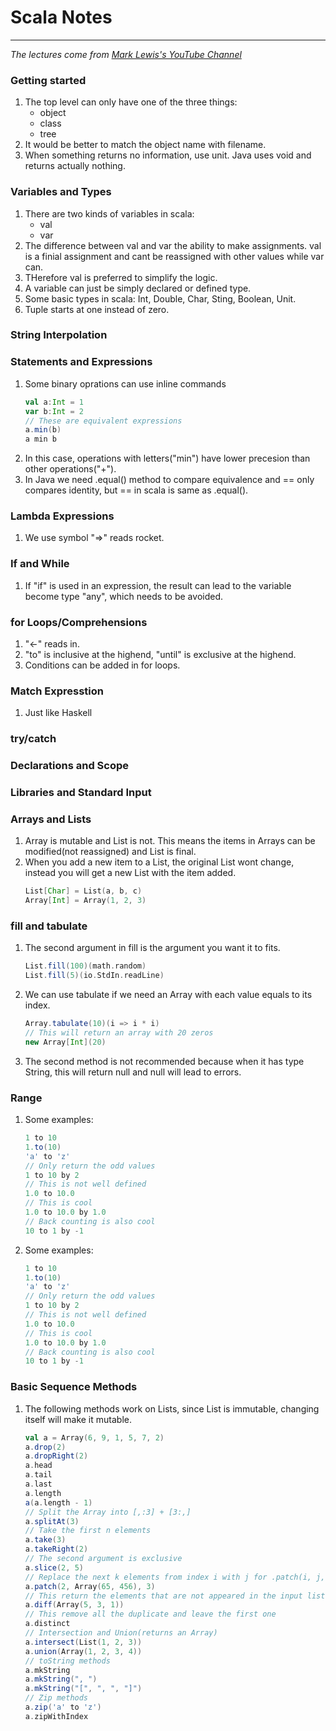 [//]: # (<span style = "font-family: dejavu">)

[//]: # (# Scala Notes)

[//]: # (</span>)
# Scala Notes
___

*The lectures come from [Mark Lewis's YouTube Channel](https://www.youtube.com/watch?v=85bHg5AipvU&list=PLLMXbkbDbVt8JLumqKj-3BlHmEXPIfR42&index=1)*

### Getting started

1. The top level can only have one of the three things:
    * object
    * class
    * tree
2. It would be better to match the object name with filename.
3. When something returns no information, use unit. Java uses void and returns actually nothing.

### Variables and Types

1. There are two kinds of variables in scala:
   * val
   * var
2. The difference between val and var the ability to make assignments. val is a finial assignment and cant be reassigned with other values while var can.
3. THerefore val is preferred to simplify the logic.
4. A variable can just be simply declared or defined type.
5. Some basic types in scala: Int, Double, Char, Sting, Boolean, Unit.
6. Tuple starts at one instead of zero.

### String Interpolation

### Statements and Expressions

1. Some binary oprations can use inline commands
   ```scala
   val a:Int = 1
   var b:Int = 2
   // These are equivalent expressions
   a.min(b)
   a min b
   ```
2. In this case, operations with letters("min") have lower precesion than other operations("+").
3. In Java we need .equal() method to compare equivalence and == only compares identity, but == in scala is same as .equal().

### Lambda Expressions

1. We use symbol "=>" reads rocket.

### If and While

1. If "if" is used in an expression, the result can lead to the variable become type "any", which needs to be avoided.

### for Loops/Comprehensions

1. "<-" reads in.
2. "to" is inclusive at the highend, "until" is exclusive at the highend.
3. Conditions can be added in for loops.

### Match Expresstion

1. Just like Haskell

### try/catch

### Declarations and Scope

### Libraries and Standard Input

### Arrays and Lists

1. Array is mutable and List is not. This means the items in Arrays can be modified(not reassigned) and List is final.
2. When you add a new item to a List, the original List wont change, instead you will get a new List with the item added.
   ```scala
   List[Char] = List(a, b, c)
   Array[Int] = Array(1, 2, 3)
   ```

### fill and tabulate

1. The second argument in fill is the argument you want it to fits.
   ```scala
   List.fill(100)(math.random)
   List.fill(5)(io.StdIn.readLine)
   ```
2. We can use tabulate if we need an Array with each value equals to its index.
   ```scala
   Array.tabulate(10)(i => i * i)
   // This will return an array with 20 zeros
   new Array[Int](20)
   ```
3. The second method is not recommended because when it has type String, this will return null and null will lead to errors.

### Range

1. Some examples:
   ```scala
   1 to 10
   1.to(10)
   'a' to 'z'
   // Only return the odd values
   1 to 10 by 2
   // This is not well defined
   1.0 to 10.0
   // This is cool
   1.0 to 10.0 by 1.0
   // Back counting is also cool
   10 to 1 by -1
   ```

1. Some examples:
   ```scala
   1 to 10
   1.to(10)
   'a' to 'z'
   // Only return the odd values
   1 to 10 by 2
   // This is not well defined
   1.0 to 10.0
   // This is cool
   1.0 to 10.0 by 1.0
   // Back counting is also cool
   10 to 1 by -1
   ```
### Basic Sequence Methods

1. The following methods work on Lists, since List is immutable, changing itself will make it mutable.
   ```scala
   val a = Array(6, 9, 1, 5, 7, 2)
   a.drop(2)
   a.dropRight(2)
   a.head
   a.tail
   a.last
   a.length
   a(a.length - 1)
   // Split the Array into [,:3] + [3:,]
   a.splitAt(3)
   // Take the first n elements
   a.take(3)
   a.takeRight(2)
   // The second argument is exclusive
   a.slice(2, 5)
   // Replace the next k elements from index i with j for .patch(i, j, k)
   a.patch(2, Array(65, 456), 3)
   // This return the elements that are not appeared in the input list, will not remove duplicates
   a.diff(Array(5, 3, 1))
   // This remove all the duplicate and leave the first one
   a.distinct
   // Intersection and Union(returns an Array)
   a.intersect(List(1, 2, 3))
   a.union(Array(1, 2, 3, 4))
   // toString methods
   a.mkString
   a.mkString(", ")
   a.mkString("[", ", ", "]")
   // Zip methods
   a.zip('a' to 'z')
   a.zipWithIndex
   ```